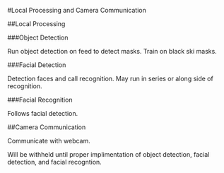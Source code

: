 #Local Processing and Camera Communication

##Local Processing

###Object Detection

Run object detection on feed to detect masks.  Train on black ski masks.

###Facial Detection

Detection faces and call recognition. May run in series or along side of recognition.

###Facial Recognition

Follows facial detection.

##Camera Communication

Communicate with webcam.

Will be withheld until proper implimentation of object detection, facial detection, and facial recogntion.